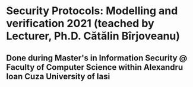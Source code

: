 # Security Protocols: Modelling and verification 2021 (teached by Lecturer, Ph.D. Cătălin Bîrjoveanu)
## Done during Master's in Information Security @ Faculty of Computer Science within Alexandru Ioan Cuza University of Iasi

